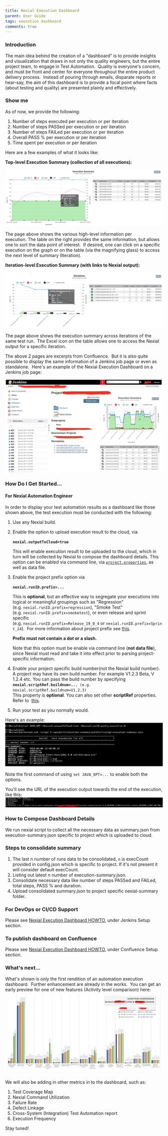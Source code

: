```yaml
---
title: Nexial Execution Dashboard
parent: User Guide
tags: execution dashboard
comments: true
---
```



### Introduction
The main idea behind the creation of a "dashboard" is to provide insights and visualization that draws in not only 
the quality engineers, but the entire project team, to engage in Test Automation.  Quality is everyone's concern, and 
must be front and center for everyone throughout the entire product delivery process.  Instead of pouring through 
emails, disparate reports or hear-say, the aim of this dashboard is to provide a focal point where facts (about 
testing and quality) are presented plainly and effectively.


### Show me
As of now, we provide the following:

1.  Number of steps executed per execution or per iteration
2.  Number of steps PASSed per execution or per iteration
3.  Number of steps FAILed per execution or per iteration
4.  Overall PASS % per execution or per iteration
5.  Time spent per execution or per iteration

Here are a few examples of what it looks like:

**Top-level Execution Summary (collection of all executions):**<br/>

![](image/ExecutionDashboard_01.png)

The page above shows the various high-level information per execution. The table on the right provides the same 
information, but allows one to sort the data point of interest.  If desired, one can click on a specific execution on 
the graph or on the table (via the magnifying glass) to access the next level of summary (Iteration).

**Iteration-level Execution Summary (with links to Nexial output):**<br/>

![](image/ExecutionDashboard_02.png)

The page above shows the execution summary across iterations of the same test run.  The Excel icon on the table allows 
one to access the Nexial output for a specific iteration.

The above 2 pages are excerpts from Confluence.  But it is also quite possible to display the same information of a 
Jenkins job page or even as standalone.  Here's an example of the Nexial Execution Dashboard on a Jenkins job page:

![](image/ExecutionDashboard_03.png)


### How Do I Get Started...

#### For Nexial Automation Engineer

In order to display your test automation results as a dashboard like those shown above, the test execution must be 
conducted with the following:

1.  Use any Nexial build.
2.  Enable the option to upload execution result to the cloud, via  
      
    **`nexial.outputToCloud=true`**  
      
    This will enable execution result to be uploaded to the cloud, which in turn will be collected by Nexial to 
    compose the dashboard details.  This option can be enabled via command line, via 
    [`project.properties`](UnderstandingProjectStructure#project.properties), as well as data file.
    
3.  Enable the project prefix option via  
      
    **`nexial.runID.prefix=...`**  
      
    This is **optional**, but an effective way to segregate your executions into logical or meaningful groupings such 
    as "Regression" (e.g. `nexial.runID.prefix=regression`), "Smoke Test" (e.g. `nexial.runID.prefix=smoketest`), or 
    even release and sprint specific (e.g. `nexial.runID.prefix=Release_19_0_4` or `nexial.runID.prefix=Sprint_24`).  
    For more information about project prefix see [this](../systemvars/index#nexial.runID.prefix).  
    
    **Prefix must not contain a dot or a slash.**  
      
    Note that this option must be enable via command line (**not data file**), since Nexial must read and take it 
    into effect prior to parsing project-specific information.

4.  Enable your project specific build number(not the Nexial build number). A project may have its own build number. 
    For example V1.2.3 Beta, V 1.2.4 etc. You can pass the build number by specifying  
    **`nexial.scriptRef.buildnum=... `**`(e.g. nexial.scriptRef.buildnum=V1.2.3)`  
    This property is **optional**. You can also set other **scriptRef** properties. Refer to 
    [this](../systemvars/index#nexial.scriptRef).  
      
5.  Run your test as you normally would.
  
Here's an example:<br/>
![](image/ExecutionDashboard_04.png)

Note the first command of using `set JAVA_OPT=...` to enable both the options.  

You'll see the URL of the execution output towards the end of the execution, like this:<br/>
![](image/ExecutionDashboard_05.png)


### How to Compose Dashboard Details
We run nexial script to collect all the necessary data as summary.json from execution-summary.json specific to project 
which is uploaded to cloud. 


### Steps to consolidate summary
1. The last n number of runs data to be consolidated, `n` is execCount provided in config.json which is specific to 
   project. If it's not present it will consider default execCount. 
2. Listing out latest n number of execution-summary.json.
3. Consolidate necessary data like number of steps PASSed and FAILed, total steps, PASS % and duration.
4. Upload consolidated summary.json to project specific nexial-summary folder.


### For DevOps or CI/CD Support
Please see [Nexial Execution Dashboard HOWTO](ExecutionDashboardHOWTO), under Jenkins Setup section.


### To publish dashboard on Confluence
Please see [Nexial Execution Dashboard HOWTO](ExecutionDashboardHOWTO), under Confluence Setup section.


### What's next...
What's shown is only the first rendition of an automation execution dashboard.  Further enhancement are already in 
the works.  You can get an early preview for one of new features (Activity level comparison) here: <br/>
![](image/ExecutionDashboard_06.png)

We will also be adding in other metrics in to the dashboard, such as:
1.  Test Coverage Map
2.  Nexial Command Utilization
3.  Failure Rate
4.  Defect Linkage
5.  Cross-System (Integration) Test Automation report
6.  Execution Frequency

Stay tuned!
